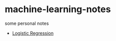 # machine-learning-notes
some personal notes

- [Logistic Regression](https://nbviewer.jupyter.org/github/qinhanmin2014/machine-learning-notes/blob/master/Logistic_Regression.ipynb)